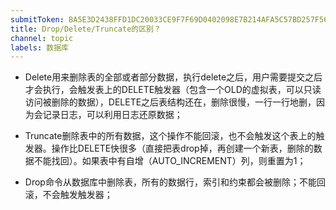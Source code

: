```yaml
---
submitToken: BA5E3D2438FFD1DC20033CE9F7F69D0402098E7B214AFA5C57BD257F56CA9DD4
title: Drop/Delete/Truncate的区别？
channel: topic
labels: 数据库
---
```


- Delete用来删除表的全部或者部分数据，执行delete之后，用户需要提交之后才会执行，会触发表上的DELETE触发器（包含一个OLD的虚拟表，可以只读访问被删除的数据），DELETE之后表结构还在，删除很慢，一行一行地删，因为会记录日志，可以利用日志还原数据；

- Truncate删除表中的所有数据，这个操作不能回滚，也不会触发这个表上的触发器。操作比DELETE快很多（直接把表drop掉，再创建一个新表，删除的数据不能找回）。如果表中有自增（AUTO_INCREMENT）列，则重置为1；

- Drop命令从数据库中删除表，所有的数据行，索引和约束都会被删除；不能回滚，不会触发触发器；
